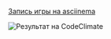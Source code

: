[Запись игры на asciinema](https://asciinema.org/connect/a08371a1-f487-4cd4-bede-d66d12e25a2b)


![Результат на CodeClimate]("https://github.com/vitnov47/metod_PO_lab1/blob/main/codeClimate.png?raw=true")
